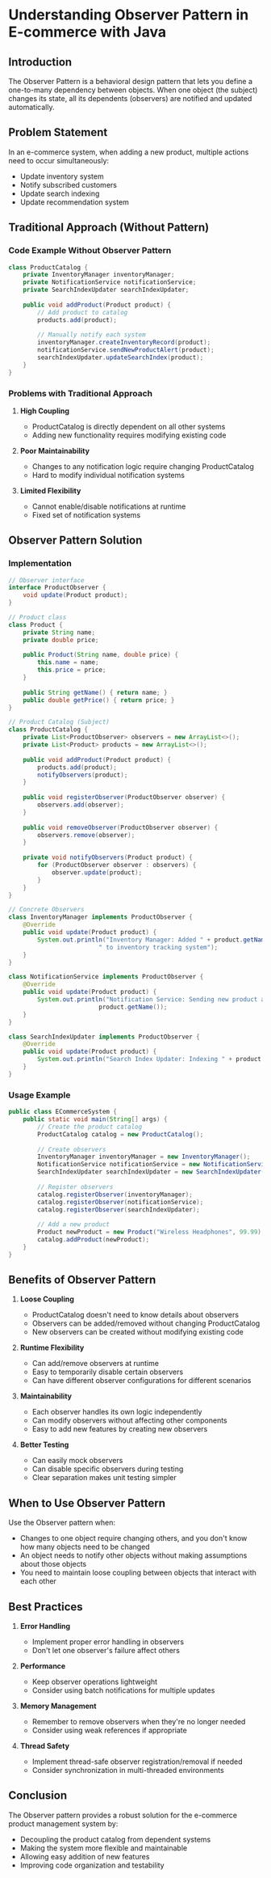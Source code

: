 # Understanding Observer Pattern in E-commerce with Java

## Introduction

The Observer Pattern is a behavioral design pattern that lets you define a one-to-many dependency between objects. When one object (the subject) changes its state, all its dependents (observers) are notified and updated automatically.

## Problem Statement

In an e-commerce system, when adding a new product, multiple actions need to occur simultaneously:
- Update inventory system
- Notify subscribed customers
- Update search indexing
- Update recommendation system

## Traditional Approach (Without Pattern)

### Code Example Without Observer Pattern

```java
class ProductCatalog {
    private InventoryManager inventoryManager;
    private NotificationService notificationService;
    private SearchIndexUpdater searchIndexUpdater;
    
    public void addProduct(Product product) {
        // Add product to catalog
        products.add(product);
        
        // Manually notify each system
        inventoryManager.createInventoryRecord(product);
        notificationService.sendNewProductAlert(product);
        searchIndexUpdater.updateSearchIndex(product);
    }
}
```

### Problems with Traditional Approach

1. **High Coupling**
   - ProductCatalog is directly dependent on all other systems
   - Adding new functionality requires modifying existing code

2. **Poor Maintainability**
   - Changes to any notification logic require changing ProductCatalog
   - Hard to modify individual notification systems

3. **Limited Flexibility**
   - Cannot enable/disable notifications at runtime
   - Fixed set of notification systems

## Observer Pattern Solution

### Implementation

```java
// Observer interface
interface ProductObserver {
    void update(Product product);
}

// Product class
class Product {
    private String name;
    private double price;
    
    public Product(String name, double price) {
        this.name = name;
        this.price = price;
    }
    
    public String getName() { return name; }
    public double getPrice() { return price; }
}

// Product Catalog (Subject)
class ProductCatalog {
    private List<ProductObserver> observers = new ArrayList<>();
    private List<Product> products = new ArrayList<>();
    
    public void addProduct(Product product) {
        products.add(product);
        notifyObservers(product);
    }
    
    public void registerObserver(ProductObserver observer) {
        observers.add(observer);
    }
    
    public void removeObserver(ProductObserver observer) {
        observers.remove(observer);
    }
    
    private void notifyObservers(Product product) {
        for (ProductObserver observer : observers) {
            observer.update(product);
        }
    }
}

// Concrete Observers
class InventoryManager implements ProductObserver {
    @Override
    public void update(Product product) {
        System.out.println("Inventory Manager: Added " + product.getName() + 
                         " to inventory tracking system");
    }
}

class NotificationService implements ProductObserver {
    @Override
    public void update(Product product) {
        System.out.println("Notification Service: Sending new product alert - " + 
                         product.getName());
    }
}

class SearchIndexUpdater implements ProductObserver {
    @Override
    public void update(Product product) {
        System.out.println("Search Index Updater: Indexing " + product.getName());
    }
}
```

### Usage Example

```java
public class ECommerceSystem {
    public static void main(String[] args) {
        // Create the product catalog
        ProductCatalog catalog = new ProductCatalog();
        
        // Create observers
        InventoryManager inventoryManager = new InventoryManager();
        NotificationService notificationService = new NotificationService();
        SearchIndexUpdater searchIndexUpdater = new SearchIndexUpdater();
        
        // Register observers
        catalog.registerObserver(inventoryManager);
        catalog.registerObserver(notificationService);
        catalog.registerObserver(searchIndexUpdater);
        
        // Add a new product
        Product newProduct = new Product("Wireless Headphones", 99.99);
        catalog.addProduct(newProduct);
    }
}
```

## Benefits of Observer Pattern

1. **Loose Coupling**
   - ProductCatalog doesn't need to know details about observers
   - Observers can be added/removed without changing ProductCatalog
   - New observers can be created without modifying existing code

2. **Runtime Flexibility**
   - Can add/remove observers at runtime
   - Easy to temporarily disable certain observers
   - Can have different observer configurations for different scenarios

3. **Maintainability**
   - Each observer handles its own logic independently
   - Can modify observers without affecting other components
   - Easy to add new features by creating new observers

4. **Better Testing**
   - Can easily mock observers
   - Can disable specific observers during testing
   - Clear separation makes unit testing simpler

## When to Use Observer Pattern

Use the Observer pattern when:
- Changes to one object require changing others, and you don't know how many objects need to be changed
- An object needs to notify other objects without making assumptions about those objects
- You need to maintain loose coupling between objects that interact with each other

## Best Practices

1. **Error Handling**
   - Implement proper error handling in observers
   - Don't let one observer's failure affect others

2. **Performance**
   - Keep observer operations lightweight
   - Consider using batch notifications for multiple updates

3. **Memory Management**
   - Remember to remove observers when they're no longer needed
   - Consider using weak references if appropriate

4. **Thread Safety**
   - Implement thread-safe observer registration/removal if needed
   - Consider synchronization in multi-threaded environments

## Conclusion

The Observer pattern provides a robust solution for the e-commerce product management system by:
- Decoupling the product catalog from dependent systems
- Making the system more flexible and maintainable
- Allowing easy addition of new features
- Improving code organization and testability
